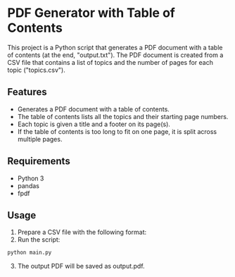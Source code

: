 # PDF Generator with Table of Contents

This project is a Python script that generates a PDF document with a table of contents (at the end, "output.txt"). The PDF document is created from a CSV file that contains a list of topics and the number of pages for each topic ("topics.csv").

## Features

- Generates a PDF document with a table of contents.
- The table of contents lists all the topics and their starting page numbers.
- Each topic is given a title and a footer on its page(s).
- If the table of contents is too long to fit on one page, it is split across multiple pages.

## Requirements

- Python 3
- pandas
- fpdf

## Usage

1. Prepare a CSV file with the following format:
2. Run the script:

```bash
python main.py
```
3. The output PDF will be saved as output.pdf.



